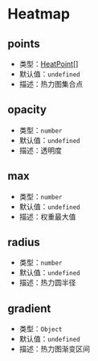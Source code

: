 # Heatmap

## points
* 类型：[HeatPoint](/api/#heatpoint)[]
* 默认值：`undefined`
* 描述：热力图集合点

## opacity
* 类型：`number`
* 默认值：`undefined`
* 描述：透明度

## max
* 类型：`number`
* 默认值：`undefined`
* 描述：权重最大值

## radius
* 类型：`number`
* 默认值：`undefined`
* 描述：热力圆半径

## gradient
* 类型：`Object`
* 默认值：`undefined`
* 描述：热力图渐变区间
